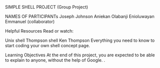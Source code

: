 SIMPLE SHELL PROJECT (Group Project)

NAMES OF PARTICIPANTs
Joseph Johnson Aniekan
Olabanji Enioluwayan Emmanuel (collaborator)

Helpful Resources
Read or watch:

Unix shell
Thompson shell
Ken Thompson
Everything you need to know to start coding your own shell concept page.

Learning Objectives
At the end of this project, you are expected to be able to explain to anyone, without the help of Google.
.



